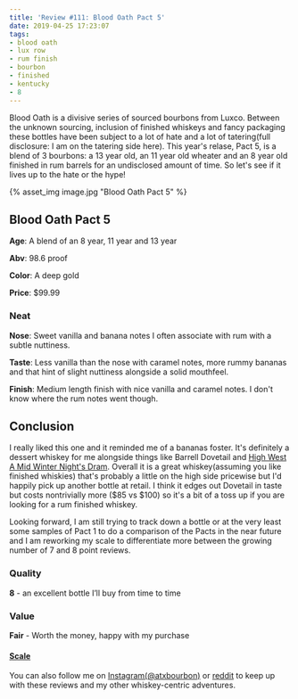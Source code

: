 ```yaml
---
title: 'Review #111: Blood Oath Pact 5'
date: 2019-04-25 17:23:07
tags:
- blood oath
- lux row
- rum finish
- bourbon
- finished
- kentucky
- 8
---
```


Blood Oath is a divisive series of sourced bourbons from Luxco. Between the unknown sourcing, inclusion of finished whiskeys and fancy packaging these bottles have been subject to a lot of hate and a lot of tatering(full disclosure: I am on the tatering side here). This year's relase, Pact 5, is a blend of 3 bourbons: a 13 year old, an 11 year old wheater and an 8 year old finished in rum barrels for an undisclosed amount of time. So let's see if it lives up to the hate or the hype!

{% asset_img image.jpg "Blood Oath Pact 5" %}

## Blood Oath Pact 5
**Age**: A blend of an 8 year, 11 year and 13 year

**Abv**: 98.6 proof

**Color**: A deep gold 

**Price**: $99.99

### Neat
**Nose**: Sweet vanilla and banana notes I often associate with rum with a subtle nuttiness.

**Taste**: Less vanilla than the nose with caramel notes, more rummy bananas and that hint of slight nuttiness alongside a solid mouthfeel.

**Finish**: Medium length finish with nice vanilla and caramel notes. I don't know where the rum notes went though.

## Conclusion
I really liked this one and it reminded me of a bananas foster. It's definitely a dessert whiskey for me alongside things like Barrell Dovetail and [High West A Mid Winter Night's Dram](https://atxbourbon.com/2019/01/04/Review-61-High-West-A-Mid-Winter-Night-s-Dram-Act-6-Scene-5/). Overall it is a great whiskey(assuming you like finished whiskies) that's probably a little on the high side pricewise but I'd happily pick up another bottle at retail. I think it edges out Dovetail in taste but costs nontrivially more ($85 vs $100) so it's a bit of a toss up if you are looking for a rum finished whiskey.

Looking forward, I am still trying to track down a bottle or at the very least some samples of Pact 1 to do a comparison of the Pacts in the near future and I am reworking my scale to differentiate more between the growing number of 7 and 8 point reviews.

### Quality
**8** - an excellent bottle I’ll buy from time to time

### Value
**Fair** - Worth the money, happy with my purchase

#### [Scale](http://atxbourbon.com/Scale/)

You can also follow me on [Instagram(@atxbourbon)](https://www.instagram.com/atxbourbon/) or [reddit](https://www.reddit.com/r/scottmotorraddrinks/) to keep up with these reviews and my other whiskey-centric adventures.